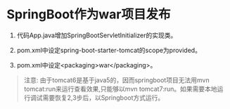 # SpringBoot作为war项目发布

1. 代码App.java增加SpringBootServletInitializer的实现类。

2. pom.xml中设定spring-boot-starter-tomcat的scope为provided。

3. pom.xml中设定\<packaging\>war\</packaging\>。

>注意: 由于tomcat6是基于java5的，因而springboot项目无法用mvn tomcat:run来运行查看效果,只能够以mvn tomcat7:run。如果需要本地运行调试需要恢复2,3步后，以Springboot方式运行。